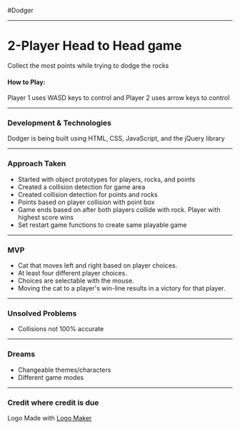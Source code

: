 #Dodger
___

# 2-Player Head to Head game


Collect the most points while trying to dodge the rocks

#### How to Play:
Player 1 uses WASD keys to control and Player 2 uses arrow keys to control



---

### Development & Technologies

Dodger is being built using HTML, CSS, JavaScript, and the jQuery library

---

### Approach Taken

+ Started with object prototypes for players, rocks, and points
+ Created a collision detection for game area
+ Created collision detection for points and rocks
+ Points based on player collision with point box
+ Game ends based on after both players collide with rock. Player with highest score wins
+ Set restart game functions to create same playable game

---
### MVP
+ Cat that moves left and right based on player choices.
+ At least four different player choices.
+ Choices are selectable with the mouse.
+ Moving the cat to a player's win-line results in a victory for that player.

---
### Unsolved Problems
+ Collisions not 100% accurate

---
### Dreams
+ Changeable themes/characters
+ Different game modes

---
### Credit where credit is due

Logo Made with <a href="http://logomakr.com" title="Logo Maker">Logo Maker</a>